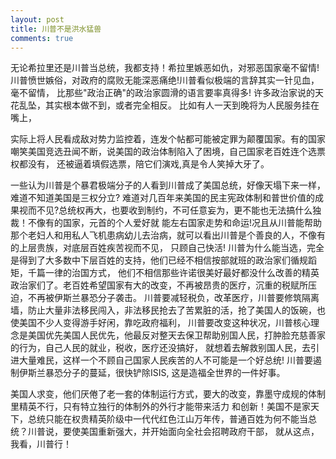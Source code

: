 ```yaml
---
layout: post
title: 川普不是洪水猛兽
comments: true
---
```


无论希拉里还是川普当总统，我都支持！希拉里嫉恶如仇，对邪恶国家毫不留情!川普愤世嫉俗，对政府的腐败无能深恶痛绝!川普看似极端的言辞其实一针见血，毫不留情，
比那些"政治正确"的政治家圆滑的语言要率真得多! 许多政治家说的天花乱坠，其实根本做不到，或者完全相反。
比如有人一天到晚将为人民服务挂在嘴上，
<!--more--> 
实际上将人民看成敌对势力监控着，连发个帖都可能被定罪为颠覆国家。有的国家嘲笑美国竞选丑闻不断，说美国的政治体制陷入了困境，自己国家老百姓连个选票权都没有，
还被逼着填假选票，陪它们演戏,真是令人笑掉大牙了。

一些认为川普是个暴君极端分子的人看到川普成了美国总统，好像天塌下来一样，难道不知道美国是三权分立?
难道对几百年来美国的民主宪政体制和普世价值的成果视而不见?总统权再大，也要收到制约，不可任意妄为，更不能也无法搞什么独裁！不像有的国家，元首的个人爱好就
能左右国家走势和命运!况且从川普能帮助那个老妇人和用私人飞机患病幼儿去治病，就可以看出川普是个善良的人，不像有的上层贵族，对底层百姓疾苦视而不见，
只顾自己快活! 川普为什么能当选，完全是得到了大多数中下层百姓的支持，他们已经不相信按部就班的政治家们循规蹈矩，千篇一律的治国方式，
他们不相信那些许诺很美好最好都没什么改善的精英政治家们了。老百姓希望国家有大的改变，不再被昂贵的医疗，沉重的税赋所压迫，不再被伊斯兰暴恐分子袭击。
川普要减轻税负，改革医疗，川普要修筑隔离墙，防止大量非法移民闯入，非法移民抢去了苦累脏的活，抢了美国人的饭碗，也使美国不少人变得游手好闲，靠吃政府福利，
川普要改变这种状况，川普核心理念是美国优先美国人民优先，他最反对整天去保卫帮助别国人民，打肿脸充慈善家的行为，自己人民的就业，税收，医疗还没搞好，
就想着去解救别国人民，去引进大量难民，这样一个不顾自己国家人民疾苦的人不可能是一个好总统! 川普要遏制伊斯兰暴恐分子的蔓延，很快铲除ISIS,
这是造福全世界的一件好事。

美国人求变，他们厌倦了老一套的体制运行方式，要大的改变，靠墨守成规的体制里精英不行，只有特立独行的体制外的外行才能带来活力
和创新！美国不是家天下，总统只能在权贵精英阶级中一代代红色江山万年传，普通百姓为何不能当总统？川普说，要使美国重新强大，并开始面向全社会招聘政府干部，
就从这点，我看，川普行！

